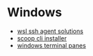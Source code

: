 # Windows

- [wsl ssh agent solutions](https://pscheit.medium.com/use-an-ssh-agent-in-wsl-with-your-ssh-setup-in-windows-10-41756755993e)
- [scoop cli installer](https://github.com/ScoopInstaller/Scoop)
- [windows terminal panes](https://learn.microsoft.com/en-us/windows/terminal/panes)
